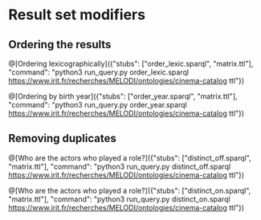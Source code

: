 # Result set modifiers

## Ordering the results

@[Ordering lexicographically]({"stubs": ["order_lexic.sparql", "matrix.ttl"], "command": "python3 run_query.py order_lexic.sparql https://www.irit.fr/recherches/MELODI/ontologies/cinema-catalog ttl"})

@[Ordering by birth year]({"stubs": ["order_year.sparql", "matrix.ttl"], "command": "python3 run_query.py order_year.sparql https://www.irit.fr/recherches/MELODI/ontologies/cinema-catalog ttl"})

## Removing duplicates

@[Who are the actors who played a role?]({"stubs": ["distinct_off.sparql", "matrix.ttl"], "command": "python3 run_query.py distinct_off.sparql https://www.irit.fr/recherches/MELODI/ontologies/cinema-catalog ttl"})

@[Who are the actors who played a role?]({"stubs": ["distinct_on.sparql", "matrix.ttl"], "command": "python3 run_query.py distinct_on.sparql https://www.irit.fr/recherches/MELODI/ontologies/cinema-catalog ttl"})

